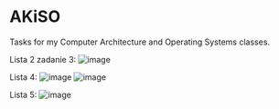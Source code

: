 # AKiSO
Tasks for my Computer Architecture and Operating Systems classes. 

Lista 2 zadanie 3:
![image](https://github.com/wszczesniak1/AKiSO/assets/101011418/83937875-a40e-42de-98fa-80c64018be14)

Lista 4: 
![image](https://github.com/wszczesniak1/AKiSO/assets/101011418/a534e95b-3e17-4910-bca8-74b41afe8da5)
![image](https://github.com/wszczesniak1/AKiSO/assets/101011418/ede6374f-41c7-49a9-baba-a09f349228ba)

Lista 5:
![image](https://github.com/wszczesniak1/AKiSO/assets/101011418/613b003d-0078-4e1b-af27-1d79e1c102e8)

